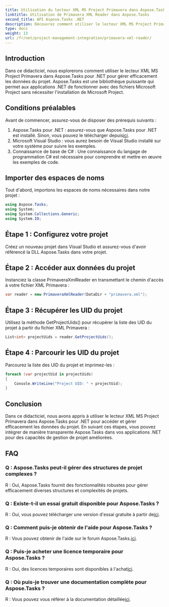 ```yaml
---
title: Utilisation du lecteur XML MS Project Primavera dans Aspose.Tasks
linktitle: Utilisation de Primavera XML Reader dans Aspose.Tasks
second_title: API Aspose.Tasks .NET
description: Découvrez comment utiliser le lecteur XML MS Project Primavera dans Aspose.Tasks pour .NET pour gérer efficacement les données du projet. Obtenez des conseils étape par étape et explorez les FAQ.
type: docs
weight: 13
url: /fr/net/project-management-integration/primavera-xml-reader/
---
```

## Introduction
Dans ce didacticiel, nous explorerons comment utiliser le lecteur XML MS Project Primavera dans Aspose.Tasks pour .NET pour gérer efficacement les données du projet. Aspose.Tasks est une bibliothèque puissante qui permet aux applications .NET de fonctionner avec des fichiers Microsoft Project sans nécessiter l'installation de Microsoft Project.
## Conditions préalables
Avant de commencer, assurez-vous de disposer des prérequis suivants :
1.  Aspose.Tasks pour .NET : assurez-vous que Aspose.Tasks pour .NET est installé. Sinon, vous pouvez le télécharger depuis[ici](https://releases.aspose.com/tasks/net/).
2. Microsoft Visual Studio : vous aurez besoin de Visual Studio installé sur votre système pour suivre les exemples.
3. Connaissance de base de C# : Une connaissance du langage de programmation C# est nécessaire pour comprendre et mettre en œuvre les exemples de code.

## Importer des espaces de noms
Tout d'abord, importons les espaces de noms nécessaires dans notre projet :
```csharp
using Aspose.Tasks;
using System;
using System.Collections.Generic;
using System.IO;

```
## Étape 1 : Configurez votre projet
Créez un nouveau projet dans Visual Studio et assurez-vous d'avoir référencé la DLL Aspose.Tasks dans votre projet.
## Étape 2 : Accéder aux données du projet
Instanciez la classe PrimaveraXmlReader en transmettant le chemin d'accès à votre fichier XML Primavera :
```csharp
var reader = new PrimaveraXmlReader(DataDir + "primavera.xml");
```
## Étape 3 : Récupérer les UID du projet
Utilisez la méthode GetProjectUids() pour récupérer la liste des UID du projet à partir du fichier XML Primavera :
```csharp
List<int> projectUids = reader.GetProjectUids();
```
## Étape 4 : Parcourir les UID du projet
Parcourez la liste des UID du projet et imprimez-les :
```csharp
foreach (var projectUid in projectUids)
{
    Console.WriteLine("Project UID: " + projectUid);
}
```

## Conclusion
Dans ce didacticiel, nous avons appris à utiliser le lecteur XML MS Project Primavera dans Aspose.Tasks pour .NET pour accéder et gérer efficacement les données du projet. En suivant ces étapes, vous pouvez intégrer de manière transparente Aspose.Tasks dans vos applications .NET pour des capacités de gestion de projet améliorées.
## FAQ
### Q : Aspose.Tasks peut-il gérer des structures de projet complexes ?
R : Oui, Aspose.Tasks fournit des fonctionnalités robustes pour gérer efficacement diverses structures et complexités de projets.
### Q : Existe-t-il un essai gratuit disponible pour Aspose.Tasks ?
R : Oui, vous pouvez télécharger une version d'essai gratuite à partir de[ici](https://releases.aspose.com/).
### Q : Comment puis-je obtenir de l'aide pour Aspose.Tasks ?
 R : Vous pouvez obtenir de l'aide sur le forum Aspose.Tasks.[ici](https://forum.aspose.com/c/tasks/15).
### Q : Puis-je acheter une licence temporaire pour Aspose.Tasks ?
 R : Oui, des licences temporaires sont disponibles à l'achat[ici](https://purchase.aspose.com/temporary-license/).
### Q : Où puis-je trouver une documentation complète pour Aspose.Tasks ?
 R : Vous pouvez vous référer à la documentation détaillée[ici](https://reference.aspose.com/tasks/net/).